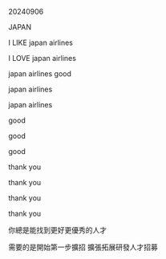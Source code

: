 20240906

JAPAN

I LIKE japan airlines

I LOVE japan airlines

japan airlines good

japan airlines

japan airlines

good

good

good

thank you

thank you

thank you

thank you

你總是能找到更好更優秀的人才

需要的是開始第一步擴招 擴張拓展研發人才招募

